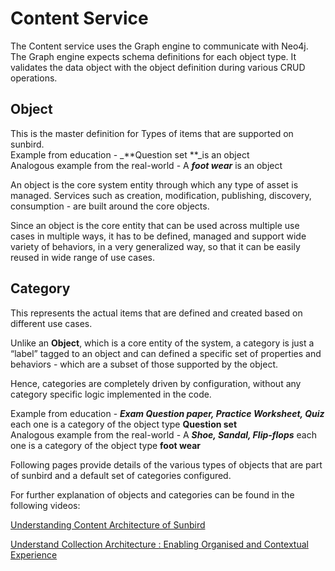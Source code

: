 # Content Service

The Content service uses the Graph engine to communicate with Neo4j. The Graph engine expects schema definitions for each object type. It validates the data object with the object definition during various CRUD operations.



## Object  <a href="object" id="object"></a>

This is the master definition for Types of items that are supported on sunbird.\
Example from education - _**Question set **_is an object\
Analogous example from the real-world - A _**foot wear**_ is an object

An object is the core system entity through which any type of asset is managed. Services such as creation, modification, publishing, discovery, consumption - are built around the core objects.

Since an object is the core entity that can be used across multiple use cases in multiple ways, it has to be defined, managed and support wide variety of behaviors, in a very generalized way, so that it can be easily reused in wide range of use cases.

## Category <a href="category" id="category"></a>

This represents the actual items that are defined and created based on different use cases.

Unlike an **Object**, which is a core entity of the system, a category is just a “label” tagged to an object and can defined a specific set of properties and behaviors - which are a subset of those supported by the object.

Hence, categories are completely driven by configuration, without any category specific logic implemented in the code.

Example from education - _**Exam Question paper, Practice Worksheet, Quiz**_ each one is a category of the object type **Question set**\
Analogous example from the real-world - A _**Shoe, Sandal, Flip-flops**_ each one is a category of the object type **foot wear**

Following pages provide details of the various types of objects that are part of sunbird and a default set of categories configured.

For further explanation of objects and categories can be found in the following videos:

[Understanding Content Architecture of Sunbird](https://www.youtube.com/watch?v=WxZXaTnj2D0\&t=7s)

[Understand Collection Architecture : Enabling Organised and Contextual Experience](https://www.youtube.com/watch?v=n9H87z0-7eU\&t=1709s)
